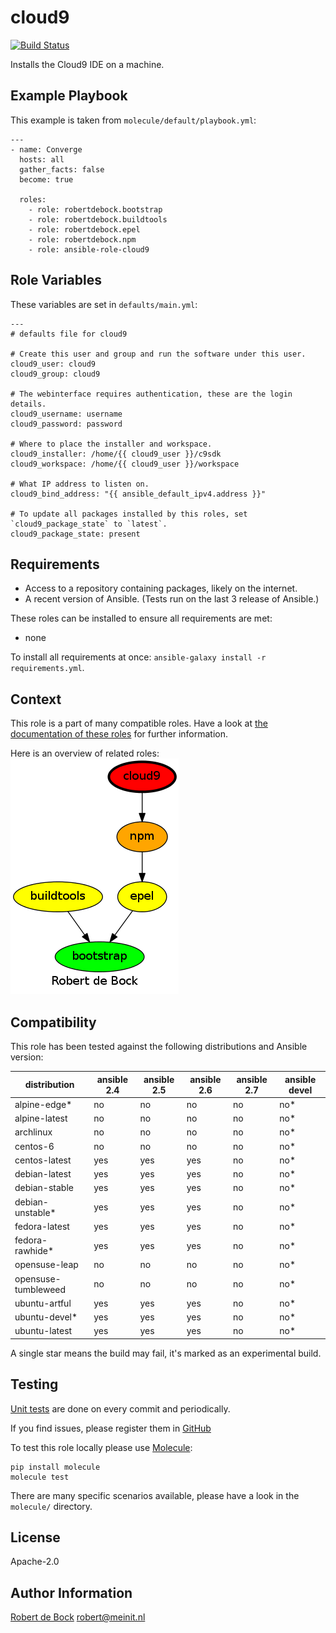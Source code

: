 cloud9
=========

[![Build Status](https://travis-ci.org/robertdebock/ansible-role-cloud9.svg?branch=master)](https://travis-ci.org/robertdebock/ansible-role-cloud9)

Installs the Cloud9 IDE on a machine.


Example Playbook
----------------

This example is taken from `molecule/default/playbook.yml`:
```
---
- name: Converge
  hosts: all
  gather_facts: false
  become: true

  roles:
    - role: robertdebock.bootstrap
    - role: robertdebock.buildtools
    - role: robertdebock.epel
    - role: robertdebock.npm
    - role: ansible-role-cloud9

```

Role Variables
--------------

These variables are set in `defaults/main.yml`:
```
---
# defaults file for cloud9

# Create this user and group and run the software under this user.
cloud9_user: cloud9
cloud9_group: cloud9

# The webinterface requires authentication, these are the login details.
cloud9_username: username
cloud9_password: password

# Where to place the installer and workspace.
cloud9_installer: /home/{{ cloud9_user }}/c9sdk
cloud9_workspace: /home/{{ cloud9_user }}/workspace

# What IP address to listen on.
cloud9_bind_address: "{{ ansible_default_ipv4.address }}"

# To update all packages installed by this roles, set `cloud9_package_state` to `latest`.
cloud9_package_state: present

```

Requirements
------------

- Access to a repository containing packages, likely on the internet.
- A recent version of Ansible. (Tests run on the last 3 release of Ansible.)

These roles can be installed to ensure all requirements are met:

- none

To install all requirements at once: `ansible-galaxy install -r requirements.yml`.

Context
-------

This role is a part of many compatible roles. Have a look at [the documentation of these roles](https://robertdebock.nl/) for further information.

Here is an overview of related roles:
![dependencies](https://raw.githubusercontent.com/robertdebock/drawings/artifacts/cloud9.png "Dependency")


Compatibility
-------------

This role has been tested against the following distributions and Ansible version:

|distribution|ansible 2.4|ansible 2.5|ansible 2.6|ansible 2.7|ansible devel|
|------------|-----------|-----------|-----------|-----------|-------------|
|alpine-edge*|no|no|no|no|no*|
|alpine-latest|no|no|no|no|no*|
|archlinux|no|no|no|no|no*|
|centos-6|no|no|no|no|no*|
|centos-latest|yes|yes|yes|no|no*|
|debian-latest|yes|yes|yes|no|no*|
|debian-stable|yes|yes|yes|no|no*|
|debian-unstable*|yes|yes|yes|no|no*|
|fedora-latest|yes|yes|yes|no|no*|
|fedora-rawhide*|yes|yes|yes|no|no*|
|opensuse-leap|no|no|no|no|no*|
|opensuse-tumbleweed|no|no|no|no|no*|
|ubuntu-artful|yes|yes|yes|no|no*|
|ubuntu-devel*|yes|yes|yes|no|no*|
|ubuntu-latest|yes|yes|yes|no|no*|

A single star means the build may fail, it's marked as an experimental build.

Testing
-------

[Unit tests](https://travis-ci.org/robertdebock/ansible-role-cloud9) are done on every commit and periodically.

If you find issues, please register them in [GitHub](https://github.com/robertdebock/ansible-role-cloud9/issues)

To test this role locally please use [Molecule](https://github.com/metacloud/molecule):
```
pip install molecule
molecule test
```
There are many specific scenarios available, please have a look in the `molecule/` directory.


License
-------

Apache-2.0


Author Information
------------------

[Robert de Bock](https://robertdebock.nl/) <robert@meinit.nl>
